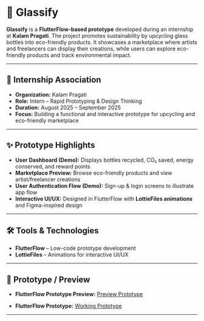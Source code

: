 # 🌿 Glassify

**Glassify** is a **FlutterFlow-based prototype** developed during an internship at **Kalam Pragati**. The project promotes sustainability by upcycling glass bottles into eco-friendly products. It showcases a marketplace where artists and freelancers can display their creations, while users can explore eco-friendly products and track environmental impact.

---

## 🎯 Internship Association

- **Organization:** Kalam Pragati  
- **Role:** Intern – Rapid Prototyping & Design Thinking  
- **Duration:** August 2025 – September 2025  
- **Focus:** Building a functional and interactive prototype for upcycling and eco-friendly marketplace  

---

## ✨ Prototype Highlights

- **User Dashboard (Demo):** Displays bottles recycled, CO₂ saved, energy conserved, and reward points  
- **Marketplace Preview:** Browse eco-friendly products and view artist/freelancer creations  
- **User Authentication Flow (Demo):** Sign-up & login screens to illustrate app flow  
- **Interactive UI/UX:** Designed in FlutterFlow with **LottieFiles animations** and Figma-inspired design  

---

## 🛠 Tools & Technologies

- **FlutterFlow** – Low-code prototype development  
- **LottieFiles** – Animations for interactive UI/UX  

---

## 🔗 Prototype / Preview

- **FlutterFlow Prototype Preview:** [Preview Prototype](https://app.flutterflow.io/share/recyclingandupscalingofglassbottle-bs4lnf)
  
- **FlutterFlow Prototype:** [Working Prototype](https://glassify-flutterlow-app.flutterflow.app/)

---

